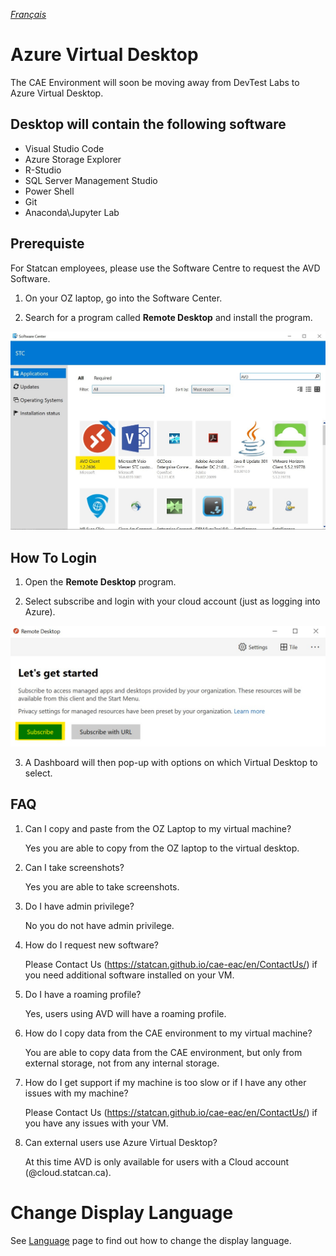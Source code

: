 _[Français](../../fr/AzureVirtualDesktop)_
# Azure Virtual Desktop

The CAE Environment will soon be moving away from DevTest Labs to Azure Virtual Desktop.

## Desktop will contain the following software

- Visual Studio Code
- Azure Storage Explorer
- R-Studio
- SQL Server Management Studio
- Power Shell
- Git
- Anaconda\Jupyter Lab

## Prerequiste

For Statcan employees, please use the Software Centre to request the AVD Software.

1. On your OZ laptop, go into the Software Center.

2. Search for a program called **Remote Desktop** and install the program.

![AVDSoftwareCenter](images/AVDSoftwareCenter.jpg) 


## How To Login

1. Open the **Remote Desktop** program.

2. Select subscribe and login with your cloud account (just as logging into Azure).

![AVDSubscribe](images/AVDSubscribe.png) 

3. A Dashboard will then pop-up with options on which Virtual Desktop to select.

## FAQ

1. Can I copy and paste from the OZ Laptop to my virtual machine?

    Yes you are able to copy from the OZ laptop to the virtual desktop.

2. Can I take screenshots?

    Yes you are able to take screenshots.

3. Do I have admin privilege?

    No you do not have admin privilege.

4. How do I request new software?

    Please Contact Us (https://statcan.github.io/cae-eac/en/ContactUs/) if you need additional software installed on your VM.

5. Do I have a roaming profile?

    Yes, users using AVD will have a roaming profile.

6. How do I copy data from the CAE environment to my virtual machine?

    You are able to copy data from the CAE environment, but only from external storage, not from any internal storage.

7. How do I get support if my machine is too slow or if I have any other issues with my machine?

    Please Contact Us (https://statcan.github.io/cae-eac/en/ContactUs/) if you have any issues with your VM.

8. Can external users use Azure Virtual Desktop?

    At this time AVD is only available for users with a Cloud account (@cloud.statcan.ca). 

# Change Display Language
See [Language](Language.md) page to find out how to change the display language.